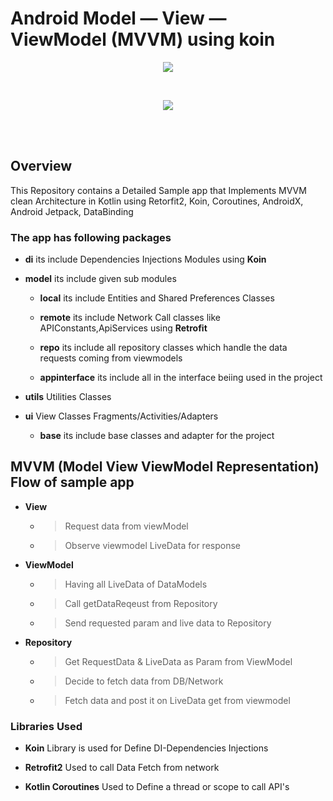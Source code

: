 # Android Model — View — ViewModel (MVVM) using koin

<p align="center">
  <img src="https://raw.githubusercontent.com/MindorksOpenSource/MVVM-Architecture-Android-Beginners/master/assets/banner-mvvm-arch-beginners.jpg">
</p>
<br>
<p align="center">
  <img src="https://raw.githubusercontent.com/MindorksOpenSource/MVVM-Architecture-Android-Beginners/master/assets/mvvm-arch.png">
</p>
<br>
<br>

## Overview
This Repository contains a Detailed Sample app that Implements MVVM clean Architecture in Kotlin using
Retorfit2, Koin, Coroutines, AndroidX, Android Jetpack, DataBinding

### The app has following packages

  - **di** its include Dependencies Injections Modules using **Koin**

 - **model** its include given sub modules

   - **local** its include Entities and Shared Preferences Classes

   - **remote** its include Network Call classes like APIConstants,ApiServices using **Retrofit**

   - **repo** its include all repository classes which handle the data requests coming from viewmodels

   - **appinterface** its include all in the interface beiing used in the project

 - **utils** Utilities Classes

 - **ui** View Classes Fragments/Activities/Adapters

    - **base** its include base classes and adapter for the project




## MVVM (Model View ViewModel Representation) Flow of sample app

- **View**
  - >Request data from viewModel

  - >Observe viewmodel LiveData for response


- **ViewModel**
  - >Having all LiveData of DataModels

  - >Call getDataReqeust from Repository

  - > Send requested param and live data to Repository

- **Repository**
  - > Get RequestData & LiveData as Param from ViewModel

  - > Decide to fetch data from DB/Network

  - > Fetch data and post it on LiveData get from viewmodel


### Libraries Used
- **Koin**  Library is used for Define DI-Dependencies Injections

- **Retrofit2** Used to call Data Fetch  from network

- **Kotlin Coroutines** Used to Define a thread or scope to call API's